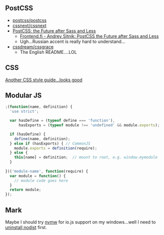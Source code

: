 ## PostCSS

* [postcss/postcss](https://github.com/postcss/postcss)
* [cssnext/cssnext](https://github.com/cssnext/cssnext)
* [PostCSS: the Future after Sass and Less](https://ai.github.io/about-postcss/en/)
  * [Frontend.fi - Andrey Sitnik: PostCSS the Future after Sass and Less ](https://www.youtube.com/watch?v=73dl5dk9z4Q)
  * Ugh...Russian accent is really hard to understand...
* [cssdream/cssgrace](https://github.com/cssdream/cssgrace)
  * The English README....LOL

## CSS

[Another CSS style guide...looks good](https://github.com/cssdream/css-creating)

## Modular JS

```javascript
;(function(name, definition) {
  'use strict';

  var hasDefine = (typeof define === 'function'),
      hasExports = (typeof module !== 'undefined' && module.exports);

  if (hasDefine) {
    define(name, definition);
  } else if (hasExports) { // CommonJS
    module.exports = definition(require);
  } else {
    this[name] = definition;  // mount to root, e.g. window.mymodule
  }
  
})('module-name', function(require) {
  var module = function() {
    // module code goes here
  }
  return module;
});
```

## Mark

Maybe I should try [nvmw](https://github.com/hakobera/nvmw) for io.js support on my windows...well I need to [uninstall nodist](https://github.com/marcelklehr/nodist#uninstall) first.
